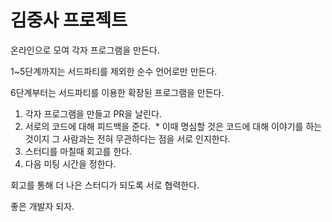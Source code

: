 # 김중사 프로젝트

온라인으로 모여 각자 프로그램을 만든다.

1~5단계까지는 서드파티를 제외한 순수 언어로만 만든다.

6단계부터는 서드파티를 이용한 확장된 프로그램을 만든다.


1. 각자 프로그램을 만들고 PR을 날린다.
2. 서로의 코드에 대해 피드백을 준다. 
  * 이때 명심할 것은 코드에 대해 이야기를 하는 것이지 그 사람과는 전혀 무관하다는 점을 서로 인지한다.
3. 스터디를 마칠때 회고를 한다.
4. 다음 미팅 시간을 정한다.

회고를 통해 더 나은 스터디가 되도록 서로 협력한다.

좋은 개발자 되자.
